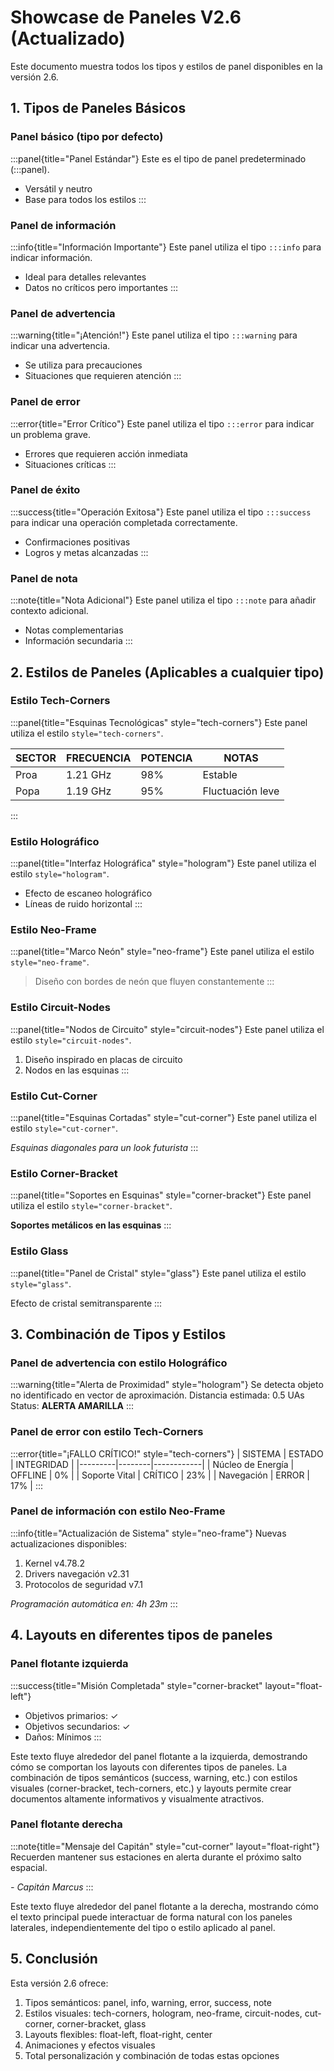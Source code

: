 # Showcase de Paneles V2.6 (Actualizado)

Este documento muestra todos los tipos y estilos de panel disponibles en la versión 2.6.

## 1. Tipos de Paneles Básicos

### Panel básico (tipo por defecto)
:::panel{title="Panel Estándar"}
Este es el tipo de panel predeterminado (:::panel).
- Versátil y neutro
- Base para todos los estilos
:::

### Panel de información
:::info{title="Información Importante"}
Este panel utiliza el tipo `:::info` para indicar información.
- Ideal para detalles relevantes
- Datos no críticos pero importantes
:::

### Panel de advertencia
:::warning{title="¡Atención!"}
Este panel utiliza el tipo `:::warning` para indicar una advertencia.
- Se utiliza para precauciones
- Situaciones que requieren atención
:::

### Panel de error
:::error{title="Error Crítico"}
Este panel utiliza el tipo `:::error` para indicar un problema grave.
- Errores que requieren acción inmediata
- Situaciones críticas
:::

### Panel de éxito
:::success{title="Operación Exitosa"}
Este panel utiliza el tipo `:::success` para indicar una operación completada correctamente.
- Confirmaciones positivas
- Logros y metas alcanzadas
:::

### Panel de nota
:::note{title="Nota Adicional"}
Este panel utiliza el tipo `:::note` para añadir contexto adicional.
- Notas complementarias
- Información secundaria
:::

## 2. Estilos de Paneles (Aplicables a cualquier tipo)

### Estilo Tech-Corners
:::panel{title="Esquinas Tecnológicas" style="tech-corners"}
Este panel utiliza el estilo `style="tech-corners"`.

| SECTOR | FRECUENCIA | POTENCIA | NOTAS |
|--------|------------|----------|-------|
| Proa   | 1.21 GHz   | 98%      | Estable |
| Popa   | 1.19 GHz   | 95%      | Fluctuación leve |
:::

### Estilo Holográfico
:::panel{title="Interfaz Holográfica" style="hologram"}
Este panel utiliza el estilo `style="hologram"`.

- Efecto de escaneo holográfico
- Líneas de ruido horizontal
:::

### Estilo Neo-Frame
:::panel{title="Marco Neón" style="neo-frame"}
Este panel utiliza el estilo `style="neo-frame"`.

> Diseño con bordes de neón que fluyen constantemente
:::

### Estilo Circuit-Nodes
:::panel{title="Nodos de Circuito" style="circuit-nodes"}
Este panel utiliza el estilo `style="circuit-nodes"`.

1. Diseño inspirado en placas de circuito
2. Nodos en las esquinas 
:::

### Estilo Cut-Corner
:::panel{title="Esquinas Cortadas" style="cut-corner"}
Este panel utiliza el estilo `style="cut-corner"`.

*Esquinas diagonales para un look futurista*
:::

### Estilo Corner-Bracket
:::panel{title="Soportes en Esquinas" style="corner-bracket"}
Este panel utiliza el estilo `style="corner-bracket"`.

**Soportes metálicos en las esquinas**
:::

### Estilo Glass
:::panel{title="Panel de Cristal" style="glass"}
Este panel utiliza el estilo `style="glass"`.

Efecto de cristal semitransparente
:::

## 3. Combinación de Tipos y Estilos

### Panel de advertencia con estilo Holográfico
:::warning{title="Alerta de Proximidad" style="hologram"}
Se detecta objeto no identificado en vector de aproximación.
Distancia estimada: 0.5 UAs
Status: **ALERTA AMARILLA**
:::

### Panel de error con estilo Tech-Corners
:::error{title="¡FALLO CRÍTICO!" style="tech-corners"}
| SISTEMA | ESTADO | INTEGRIDAD |
|---------|--------|------------|
| Núcleo de Energía | OFFLINE | 0% |
| Soporte Vital | CRÍTICO | 23% |
| Navegación | ERROR | 17% |
:::

### Panel de información con estilo Neo-Frame
:::info{title="Actualización de Sistema" style="neo-frame"}
Nuevas actualizaciones disponibles:
1. Kernel v4.78.2
2. Drivers navegación v2.31
3. Protocolos de seguridad v7.1

*Programación automática en: 4h 23m*
:::

## 4. Layouts en diferentes tipos de paneles

### Panel flotante izquierda
:::success{title="Misión Completada" style="corner-bracket" layout="float-left"}
- Objetivos primarios: ✓
- Objetivos secundarios: ✓
- Daños: Mínimos
:::

Este texto fluye alrededor del panel flotante a la izquierda, demostrando cómo se comportan los layouts con diferentes tipos de paneles. La combinación de tipos semánticos (success, warning, etc.) con estilos visuales (corner-bracket, tech-corners, etc.) y layouts permite crear documentos altamente informativos y visualmente atractivos.

### Panel flotante derecha
:::note{title="Mensaje del Capitán" style="cut-corner" layout="float-right"}
Recuerden mantener sus estaciones en alerta durante el próximo salto espacial.

*- Capitán Marcus*
:::

Este texto fluye alrededor del panel flotante a la derecha, mostrando cómo el texto principal puede interactuar de forma natural con los paneles laterales, independientemente del tipo o estilo aplicado al panel.

<div style="clear:both"></div>

## 5. Conclusión

Esta versión 2.6 ofrece:

1. Tipos semánticos: panel, info, warning, error, success, note
2. Estilos visuales: tech-corners, hologram, neo-frame, circuit-nodes, cut-corner, corner-bracket, glass
3. Layouts flexibles: float-left, float-right, center
4. Animaciones y efectos visuales
5. Total personalización y combinación de todas estas opciones 
